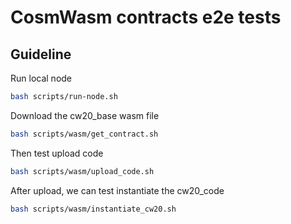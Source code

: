 # CosmWasm contracts e2e tests
## Guideline

Run local node

```bash
bash scripts/run-node.sh
```

Download the cw20_base wasm file

```bash
bash scripts/wasm/get_contract.sh
```

Then test upload code

```bash
bash scripts/wasm/upload_code.sh
```

After upload, we can test instantiate the cw20_code

```bash
bash scripts/wasm/instantiate_cw20.sh
```

